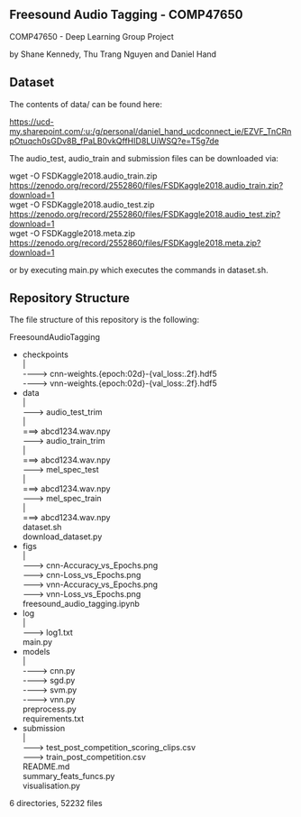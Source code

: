 ## Freesound Audio Tagging - COMP47650

COMP47650 - Deep Learning Group Project     

by Shane Kennedy, Thu Trang Nguyen and Daniel Hand      

## Dataset
The contents of data/ can be found here:        

https://ucd-my.sharepoint.com/:u:/g/personal/daniel_hand_ucdconnect_ie/EZVF_TnCRnpOtuqch0sGDv8B_fPaLB0vkQffHID8LUiWSQ?e=T5g7de      

The audio_test, audio_train and submission files can be downloaded via:     

wget -O FSDKaggle2018.audio_train.zip https://zenodo.org/record/2552860/files/FSDKaggle2018.audio_train.zip?download=1          
wget -O FSDKaggle2018.audio_test.zip https://zenodo.org/record/2552860/files/FSDKaggle2018.audio_test.zip?download=1        
wget -O FSDKaggle2018.meta.zip https://zenodo.org/record/2552860/files/FSDKaggle2018.meta.zip?download=1        

or by executing main.py which executes the commands in dataset.sh.

        
            
## Repository Structure
The file structure of this repository is the following:

FreesoundAudioTagging       
- checkpoints        
   |        
    ----> cnn-weights.{epoch:02d}-{val_loss:.2f}.hdf5       
    ----> vnn-weights.{epoch:02d}-{val_loss:.2f}.hdf5       
- data      
    |              
     ---> audio_test_trim       
        |       
        ===> abcd1234.wav.npy       
     ---> audio_train_trim      
        |       
        ===> abcd1234.wav.npy       
     ---> mel_spec_test     
        |       
        ===> abcd1234.wav.npy       
     ---> mel_spec_train        
        |       
        ===> abcd1234.wav.npy       
dataset.sh      
download_dataset.py     
- figs      
    |       
     ---> cnn-Accuracy_vs_Epochs.png        
     ---> cnn-Loss_vs_Epochs.png        
     ---> vnn-Accuracy_vs_Epochs.png        
     ---> vnn-Loss_vs_Epochs.png        
freesound_audio_tagging.ipynb       
- log       
    |       
     ---> log1.txt      
main.py     
- models        
    |       
    ----> cnn.py        
    ----> sgd.py        
    ----> svm.py        
    ----> vnn.py        
preprocess.py       
requirements.txt        
- submission        
    |       
     ---> test_post_competition_scoring_clips.csv       
     ---> train_post_competition.csv        
README.md       
summary_feats_funcs.py      
visualisation.py        
                                        
6 directories, 52232 files             

